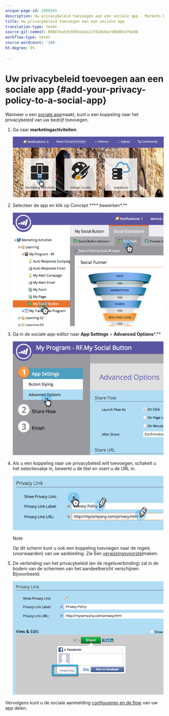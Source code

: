 ```yaml
---
unique-page-id: 2950545
description: Uw privacybeleid toevoegen aan een sociale app - Marketo Docs - Productdocumentatie
title: Uw privacybeleid toevoegen aan een sociale app
translation-type: tm+mt
source-git-commit: 00887ea53e395bea3a11fd28e0ac98b085ef6ed8
workflow-type: tm+mt
source-wordcount: '144'
ht-degree: 0%

---
```



# Uw privacybeleid toevoegen aan een sociale app {#add-your-privacy-policy-to-a-social-app}

Wanneer u een [sociale app](http://docs.marketo.com/display/docs/social)maakt, kunt u een koppeling naar het privacybeleid van uw bedrijf toevoegen.

1. Ga naar **marketingactiviteiten**.

   ![](assets/login-marketing-activities-4.png)

1. Selecteer de app en klik op Concept **** bewerken*.**

   ![](assets/image2014-9-22-10-3a50-3a22.png)

1. Ga in de sociale app-editor naar **App Settings** > **Advanced Options***.**

   ![](assets/image2014-9-22-10-3a50-3a38.png)

1. Als u een koppeling naar uw privacybeleid wilt toevoegen, schakelt u het selectievakje in, bewerkt u de titel en voert u de URL in.

   ![](assets/image2014-9-22-10-3a51-3a12.png)

   >[!NOTE]
   >
   >Op dit scherm kunt u ook een koppeling toevoegen naar de regels (voorwaarden) van uw aanbieding. Zie Een [verwijzingsvoorstel](../../../../product-docs/demand-generation/social/referral-offers/create-a-referral-offer.md)maken.

1. De verbinding van het privacybeleid (en de regelsverbinding) zal in de bodem van de schermen van het aandeelbericht verschijnen. Bijvoorbeeld:

   ![](assets/image2014-9-22-10-3a52-3a16.png)

Vervolgens kunt u de sociale aanmelding [configureren en de flow](../../../../product-docs/demand-generation/social/configuring-social-actions/configure-social-recommend-flow.md) van uw app delen.

